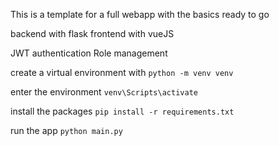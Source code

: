 This is a template for a full webapp with the basics ready to go

backend with flask
frontend with vueJS

JWT authentication
Role management


create a virtual environment with
`python -m venv venv`

enter the environment
`venv\Scripts\activate`

install the packages
`pip install -r requirements.txt`

run the app
`python main.py`
